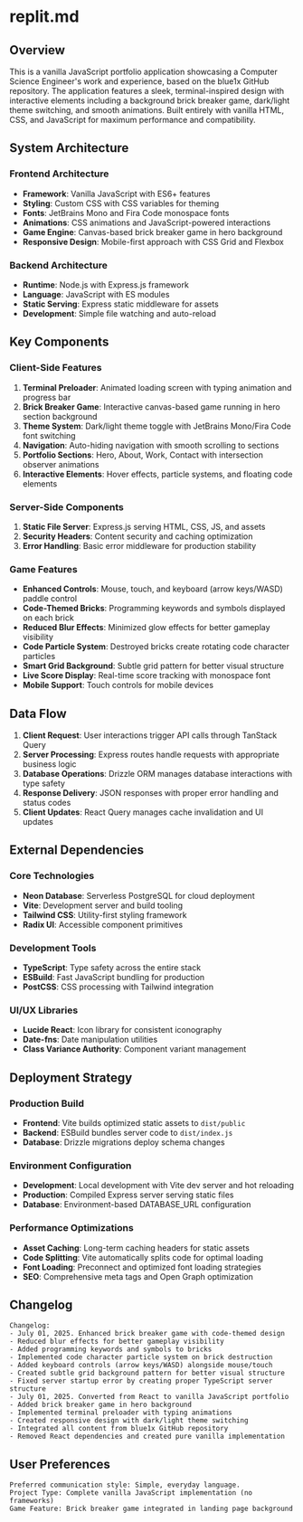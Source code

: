 # replit.md

## Overview

This is a vanilla JavaScript portfolio application showcasing a Computer Science Engineer's work and experience, based on the blue1x GitHub repository. The application features a sleek, terminal-inspired design with interactive elements including a background brick breaker game, dark/light theme switching, and smooth animations. Built entirely with vanilla HTML, CSS, and JavaScript for maximum performance and compatibility.

## System Architecture

### Frontend Architecture
- **Framework**: Vanilla JavaScript with ES6+ features
- **Styling**: Custom CSS with CSS variables for theming
- **Fonts**: JetBrains Mono and Fira Code monospace fonts
- **Animations**: CSS animations and JavaScript-powered interactions
- **Game Engine**: Canvas-based brick breaker game in hero background
- **Responsive Design**: Mobile-first approach with CSS Grid and Flexbox

### Backend Architecture
- **Runtime**: Node.js with Express.js framework
- **Language**: JavaScript with ES modules
- **Static Serving**: Express static middleware for assets
- **Development**: Simple file watching and auto-reload

## Key Components

### Client-Side Features
1. **Terminal Preloader**: Animated loading screen with typing animation and progress bar
2. **Brick Breaker Game**: Interactive canvas-based game running in hero section background
3. **Theme System**: Dark/light theme toggle with JetBrains Mono/Fira Code font switching
4. **Navigation**: Auto-hiding navigation with smooth scrolling to sections
5. **Portfolio Sections**: Hero, About, Work, Contact with intersection observer animations
6. **Interactive Elements**: Hover effects, particle systems, and floating code elements

### Server-Side Components
1. **Static File Server**: Express.js serving HTML, CSS, JS, and assets
2. **Security Headers**: Content security and caching optimization
3. **Error Handling**: Basic error middleware for production stability

### Game Features
- **Enhanced Controls**: Mouse, touch, and keyboard (arrow keys/WASD) paddle control
- **Code-Themed Bricks**: Programming keywords and symbols displayed on each brick
- **Reduced Blur Effects**: Minimized glow effects for better gameplay visibility
- **Code Particle System**: Destroyed bricks create rotating code character particles
- **Smart Grid Background**: Subtle grid pattern for better visual structure
- **Live Score Display**: Real-time score tracking with monospace font
- **Mobile Support**: Touch controls for mobile devices

## Data Flow

1. **Client Request**: User interactions trigger API calls through TanStack Query
2. **Server Processing**: Express routes handle requests with appropriate business logic
3. **Database Operations**: Drizzle ORM manages database interactions with type safety
4. **Response Delivery**: JSON responses with proper error handling and status codes
5. **Client Updates**: React Query manages cache invalidation and UI updates

## External Dependencies

### Core Technologies
- **Neon Database**: Serverless PostgreSQL for cloud deployment
- **Vite**: Development server and build tooling
- **Tailwind CSS**: Utility-first styling framework
- **Radix UI**: Accessible component primitives

### Development Tools
- **TypeScript**: Type safety across the entire stack
- **ESBuild**: Fast JavaScript bundling for production
- **PostCSS**: CSS processing with Tailwind integration

### UI/UX Libraries
- **Lucide React**: Icon library for consistent iconography
- **Date-fns**: Date manipulation utilities
- **Class Variance Authority**: Component variant management

## Deployment Strategy

### Production Build
- **Frontend**: Vite builds optimized static assets to `dist/public`
- **Backend**: ESBuild bundles server code to `dist/index.js`
- **Database**: Drizzle migrations deploy schema changes

### Environment Configuration
- **Development**: Local development with Vite dev server and hot reloading
- **Production**: Compiled Express server serving static files
- **Database**: Environment-based DATABASE_URL configuration

### Performance Optimizations
- **Asset Caching**: Long-term caching headers for static assets
- **Code Splitting**: Vite automatically splits code for optimal loading
- **Font Loading**: Preconnect and optimized font loading strategies
- **SEO**: Comprehensive meta tags and Open Graph optimization

## Changelog

```
Changelog:
- July 01, 2025. Enhanced brick breaker game with code-themed design
- Reduced blur effects for better gameplay visibility
- Added programming keywords and symbols to bricks
- Implemented code character particle system on brick destruction
- Added keyboard controls (arrow keys/WASD) alongside mouse/touch
- Created subtle grid background pattern for better visual structure
- Fixed server startup error by creating proper TypeScript server structure
- July 01, 2025. Converted from React to vanilla JavaScript portfolio
- Added brick breaker game in hero background
- Implemented terminal preloader with typing animations
- Created responsive design with dark/light theme switching
- Integrated all content from blue1x GitHub repository
- Removed React dependencies and created pure vanilla implementation
```

## User Preferences

```
Preferred communication style: Simple, everyday language.
Project Type: Complete vanilla JavaScript implementation (no frameworks)
Game Feature: Brick breaker game integrated in landing page background
```